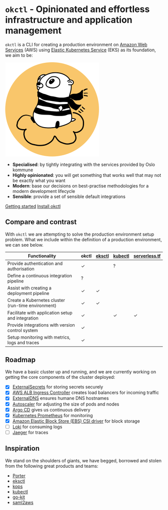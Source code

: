 # `okctl` - Opinionated and effortless infrastructure and application management

`okctl` is a CLI for creating a production environment on [Amazon Web Services](https://aws.amazon.com/) (AWS) using [Elastic Kubernetes Service](https://aws.amazon.com/eks/) (EKS) as its foundation, we aim to be:

<div class="center-content-container default-spacing">
    <img src="img/logo.png" alt="Okctl logo">
</div>

<!-- <span style="display:block;text-align:center">![okctl](img/logo.png)</span> -->

- **Specialised**: by tightly integrating with the services provided by Oslo kommune
- **Highly opinionated**: you will get something that works well that may not be exactly what you want
- **Modern**: base our decisions on best-practise methodologies for a modern development lifecycle
- **Sensible**: provide a set of sensible default integrations

<div class="center-content-container default-spacing">
    <a class="okctl-button primary" href="getting-started/create-cluster">Getting started</a>
    <a class="okctl-button secondary" href="getting-started/install">Install okctl</a>
</div>

## Compare and contrast

With `okctl` we are attempting to solve the production environment setup problem. What we include within the definition of a production environment, we can see below.

| Functionality | okctl | [eksctl](https://eksctl.io) | [kubectl](https://kubernetes.io/docs/tasks/tools/install-kubectl/) | [serverless.tf](https://serverless.tf) |
|---|---|---|---|---|
|Provide authentication and authorisation|✓||?||
|Define a continuous integration pipeline|?||||
|Assist with creating a deployment pipeline|✓|✓|||
|Create a Kubernetes cluster (run-time environment)|✓|✓|||
|Facilitate with application setup and integration|✓||✓|✓|
|Provide integrations with version control system|✓||||
|Setup monitoring with metrics, logs and traces|✓||||

## Roadmap

We have a basic cluster up and running, and we are currently working on getting the core components of the cluster deployed:

- [x] [ExternalSecrets](https://github.com/external-secrets/kubernetes-external-secrets/) for storing secrets securely
- [x] [AWS ALB Ingress Controller](https://github.com/kubernetes-sigs/aws-alb-ingress-controller) creates load balancers for incoming traffic
- [x] [ExternalDNS](https://github.com/kubernetes-sigs/external-dns) ensures humane DNS hostnames 
- [x] [Autoscaler](https://github.com/kubernetes/autoscaler/) for adjusting the size of pods and nodes
- [x] [Argo CD](https://github.com/argoproj/argo-cd) gives us continuous delivery
- [x] [Kubernetes Prometheus](https://github.com/prometheus-operator/kube-prometheus) for monitoring
- [x] [Amazon Elastic Block Store (EBS) CSI driver](https://github.com/kubernetes-sigs/aws-ebs-csi-driver/) for block storage
- [ ] [Loki](https://github.com/grafana/loki) for consuming logs
- [ ] [Jaeger](https://www.jaegertracing.io/) for traces

## Inspiration

We stand on the shoulders of giants, we have begged, borrowed and stolen from the following great products and teams:

- [Porter](https://github.com/deislabs/porter)
- [eksctl](https://github.com/weaveworks/eksctl)
- [kops](https://github.com/kubernetes/kops)
- [kubectl](https://kubernetes.io/docs/tasks/tools/install-kubectl/)
- [go-kit](https://github.com/go-kit/kit)
- [saml2aws](https://github.com/Versent/saml2aws/)
